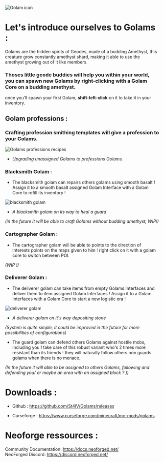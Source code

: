 ![Golam icon](https://media.forgecdn.net/attachments/1134/778/basegolam-png.png)

# Let's introduce ourselves to Golams :

Golams are the hidden spirits of Geodes, made of a budding Amethyst, this creature grow constantly amethyst shard, making it able to use the amethyst growing out of it like members.

### Thoses little geode buddies will help you within your world, you can spawn new Golams by right-clicking with a Golam Core on a budding amethyst.

once you'll spawn your first Golam, **shift-left-click** on it to take it in your inventory.

## Golam professions :

### Crafting profession smithing templates will give a profession to your Golams.

![Golams professions recipes](https://media.forgecdn.net/attachments/1134/784/golam_profession_craft-png.png)

*   _Upgrading unassigned Golams to professions Golams._

### Blacksmith Golam :

*   The blacksmith golam can repairs others golams using smooth basalt ! Assign it to a smooth basalt assigned Golam Interface with a Golam Core to refill its inventory !

![blacksmith golam](https://media.forgecdn.net/attachments/1134/792/2025-03-23_03-06-03-png.png)

*   _A blacksmith golam on its way to heal a guard_

_(in the future it will be able to craft Golams without budding amethyst, WIP!)_

### Cartographer Golam :

*   The cartographer golam will be able to points to the direction of interests points on the maps given to him ! right click on it with a golam core to switch between POI.

_(WIP !)_

### Deliverer Golam :

*   The deliverer golam can take items from empty Golams Interfaces and deliver them to item assigned Golam Interfaces ! Assign it to a Golam Interfaces with a Golam Core to start a new logistic era !

![deliverer golam](https://media.forgecdn.net/attachments/1134/793/2025-03-23_03-05-15-png.png)

*   _A deliverer golam on it's way depositing stone_

_(System is quite simple, it could be improved in the future for more possibilities of configurations)_

*   The guard golam can defend others Golams against hostile mobs, including you ! take care of this robust variant who's 2 times more resistant than its friends ! they will naturally follow others non guards golams when there is no menace.

_(In the future it will able to be assigned to others Golams, following and defending you( or maybe an area with an assigned block ? ))_


Downloads : 
==========

* Github : https://github.com/St4lV/Golams/releases

*  Curseforge : https://www.curseforge.com/minecraft/mc-mods/golams

Neoforge ressources : 
==========
Community Documentation: https://docs.neoforged.net/  
NeoForged Discord: https://discord.neoforged.net/
